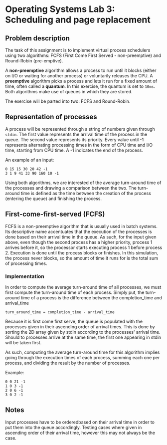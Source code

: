 # Operating Systems Lab 3: Scheduling and page replacement
## Problem description
The task of this assignment is to implement virtual process schedulers using two algorithms: FCFS (First Come First Served - non-preemptive) and Round-Robin (pre-emptive).

A **non-preemptive** algorithm allows a process to run until it blocks (either on I/O or waiting for another process) or voluntarily releases the CPU. A **preemptive** algorithm picks a process and lets it run for a fixed amount of time, often called a **quantum**. In this exercise, the quantum is set  to ```10ms```. Both algorithms make use of queues in which they are stored.

The exercise will be parted into two: FCFS and Round-Robin.

## Representation of processes
A process will be represented through a string of numbers given through ```stdin```. The first value represents the arrival time of the process in the queue. The second value represents its priority. Every value until -1 represents alternating processing times in the form of CPU time and I/O time, starting from CPU time. A -1 indicates the end of the process.

An example of an input:
```
0 15 15 30 20 42 -1
3 1 9 41 33 90 160 10 -1
```

Using both algorithms, we are interested of the average turn-around time of the processes and drawing a comparison between the two. The turn-around time is defined as the time between the creation of the process (entering the queue) and finishing the process.

## First-come-first-served (FCFS)
FCFS is a non-preemptive algorithm that is usually used in batch systems. Its descriptive name accentuates that the execution of the processes is done based on their arrival time in the queue. As such, for the input given above, even though the second process has a higher priority, process 1 arrives before it, so the processor starts executing process 1 before process 2. Execution is done until the process blocks or finishes. In this simulation, the process never blocks, so the amount of time it runs for is the total sum of processing times.
### Implementation
In order to compute the average turn-around time of all processes, we must first compute the turn-around time of each process. Simply put, the turn-around time of a process is the difference between the completion_time and arrival_time

```
turn_around_time = completion_time - arrival_time
```
Because it is first come first serve, the queue is populated with the processes given in their ascending order of arrival times. This is done by sorting the 2D array given by stdin according to the processes' arrival time. Should to processes arrive at the same time, the first one appearing in stdin will be taken first.

As such, computing the average turn-around time for this algorithm implies going through the execution times of each process, summing each one per process, and dividing the result by the number of processes.

Example:
```
0 0 21 -1
1 0 3 -1
2 0 6 -1
3 0 2 -1

```

## Notes
Input processes have to be orderedbased on their arrival time in order to put them into the queue accordingly. Testing cases where given in ascending order of their arrival time, however this may not always be the case.